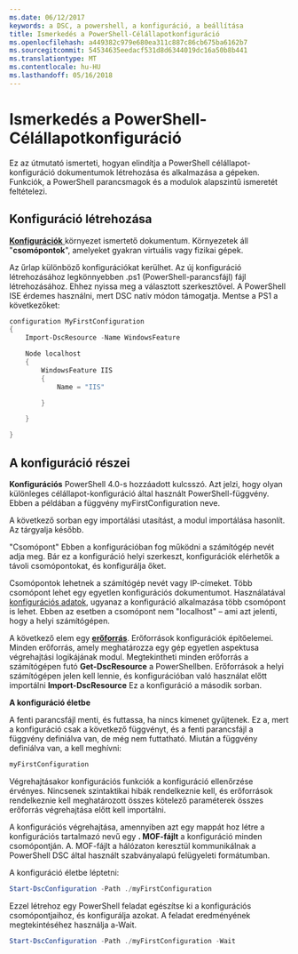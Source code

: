 ```yaml
---
ms.date: 06/12/2017
keywords: a DSC, a powershell, a konfiguráció, a beállítása
title: Ismerkedés a PowerShell-Célállapotkonfiguráció
ms.openlocfilehash: a449382c979e680ea311c887c86cb675ba6162b7
ms.sourcegitcommit: 54534635eedacf531d8d6344019dc16a50b8b441
ms.translationtype: MT
ms.contentlocale: hu-HU
ms.lasthandoff: 05/16/2018
---
```

# <a name="getting-started-with-powershell-desired-state-configuration"></a>Ismerkedés a PowerShell-Célállapotkonfiguráció #

Ez az útmutató ismerteti, hogyan elindítja a PowerShell célállapot-konfiguráció dokumentumok létrehozása és alkalmazása a gépeken. Funkciók, a PowerShell parancsmagok és a modulok alapszintű ismeretét feltételezi.


## <a name="create-a-configuration"></a>Konfiguráció létrehozása ##

[**Konfigurációk** ](https://msdn.microsoft.com/powershell/dsc/configurations) környezet ismertető dokumentum. Környezetek áll "**csomópontok**", amelyeket gyakran virtuális vagy fizikai gépek.

Az űrlap különböző konfigurációkat kerülhet. Az új konfiguráció létrehozásához legkönnyebben .ps1 (PowerShell-parancsfájl) fájl létrehozásához. Ehhez nyissa meg a választott szerkesztővel. A PowerShell ISE érdemes használni, mert DSC natív módon támogatja. Mentse a PS1 a következőket:

```powershell
configuration MyFirstConfiguration
{
    Import-DscResource -Name WindowsFeature

    Node localhost
    {
        WindowsFeature IIS
        {
            Name = "IIS"

        }

    }

}
```
## <a name="parts-of-a-configuration"></a>A konfiguráció részei ##
**Konfigurációs** PowerShell 4.0-s hozzáadott kulcsszó. Azt jelzi, hogy olyan különleges célállapot-konfiguráció által használt PowerShell-függvény. Ebben a példában a függvény myFirstConfiguration neve.

A következő sorban egy importálási utasítást, a modul importálása hasonlít. Az tárgyalja később.

"Csomópont" Ebben a konfigurációban fog működni a számítógép nevét adja meg. Bár ez a konfiguráció helyi szerkeszt, konfigurációk elérhetők a távoli csomópontokat, és konfigurálja őket.

Csomópontok lehetnek a számítógép nevét vagy IP-címeket. Több csomópont lehet egy egyetlen konfigurációs dokumentumot. Használatával [konfigurációs adatok](https://msdn.microsoft.com/powershell/dsc/configdata), ugyanaz a konfiguráció alkalmazása több csomópont is lehet. Ebben az esetben a csomópont nem "localhost" – ami azt jelenti, hogy a helyi számítógépen.

A következő elem egy [ **erőforrás**](https://msdn.microsoft.com/powershell/dsc/resources). Erőforrások konfigurációk építőelemei. Minden erőforrás, amely meghatározza egy gép egyetlen aspektusa végrehajtási logikájának modul. Megtekintheti minden erőforrás a számítógépen futó **Get-DscResource** a PowerShellben. Erőforrások a helyi számítógépen jelen kell lennie, és konfigurációban való használat előtt importálni **Import-DscResource** Ez a konfiguráció a második sorban.

**A konfiguráció életbe**

A fenti parancsfájl menti, és futtassa, ha nincs kimenet gyűjtenek. Ez a, mert a konfiguráció csak a következő függvényt, és a fenti parancsfájl a függvény definiálva van, de még nem futtatható. Miután a függvény definiálva van, a kell meghívni:
```powershell
myFirstConfiguration
```

Végrehajtásakor konfigurációs funkciók a konfiguráció ellenőrzése érvényes. Nincsenek szintaktikai hibák rendelkeznie kell, és erőforrások rendelkeznie kell meghatározott összes kötelező paraméterek összes erőforrás végrehajtása előtt kell importálni.

A konfigurációs végrehajtása, amennyiben azt egy mappát hoz létre a konfigurációs tartalmazó nevű egy **. MOF-fájlt** a konfiguráció minden csomópontján. A. MOF-fájlt a hálózaton keresztül kommunikálnak a PowerShell DSC által használt szabványalapú felügyeleti formátumban.

A konfiguráció életbe léptetni:
```powershell
Start-DscConfiguration -Path ./myFirstConfiguration
```
Ezzel létrehoz egy PowerShell feladat egészítse ki a konfigurációs csomópontjaihoz, és konfigurálja azokat. A feladat eredményének megtekintéséhez használja a-Wait.
```powershell
Start-DscConfiguration -Path ./myFirstConfiguration -Wait
```